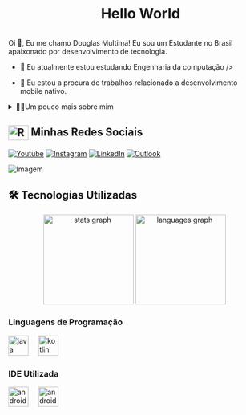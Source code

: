 <!--título-->
<div id="user-content-toc">
  <ul align="center">
    <summary><h1 style="display: inline-block">Hello World</h1></summary>
</div>

<!-- Presentation -->
<p>
  Oi 👋, Eu me chamo Douglas Multima! Eu sou um Estudante no Brasil apaixonado por desenvolvimento de tecnologia.

  - 🌱 Eu atualmente estou estudando Engenharia da computação />

  - 🔭 Eu estou a procura de trabalhos relacionado a desenvolvimento mobile nativo.
</p>

<!-- Dropdown -->
<details>
  <summary>👨‍💻Um pouco mais sobre mim</summary>

  - 💬 Eu tenho experiência com bancos de dados Firebase, banco de dados interno e atualmente estou me desenvolvendo em desenvolvimento Mobile,já tive um pouco de experiência com  a linguagem de programação Java,C e python,  mas atualmente estou procurando me desenvolver com Kotlin em projetos nativos Android.

  - ⚡Sou um mega fã de animes/mangás/manhwas e adoro assistir séries e filmes relacionados a super heróis \o/
</details>

## <img align="center" alt="Rafa-Js" height="30" width="40" src="https://user-images.githubusercontent.com/105456789/213942148-926a07c2-3607-4c24-8c25-e653fbea087d.gif"> Minhas Redes Sociais

<!-- Links -->


[![Youtube](https://img.shields.io/badge/YouTube-FF0000?style=for-the-badge&logo=youtube&logoColor=white )](https://www.youtube.com/channel/UCEHjm1OL-HuQzv8HAb7nRVQ)
[![Instagram](https://img.shields.io/badge/Instagram-E4405F?style=for-the-badge&logo=instagram&logoColor=white)](https://www.instagram.com/douglasmultima/)
[![LinkedIn](https://img.shields.io/badge/LinkedIn-0077B5?style=for-the-badge&logo=linkedin&logoColor=white)](https://www.linkedin.com/in/douglas-multima-3386461a4/)
[![Outlook](https://img.shields.io/static/v1?message=Outlook&logo=microsoft-outlook&label=&color=0078D4&logoColor=white&labelColor=&style=for-the-badge)](douglas.multima@hotmail.com)

<!-- GithubStats -->



<!-- GIF -->
<p align="left">
  <img align="center" src="https://github.com/VariableBee/VariableBee/assets/77739311/4e9f41af-6b57-49a7-b15a-74322e96b4d7" alt="Imagem">
</p>

## 🛠 Tecnologias Utilizadas

<!-- GithubStats -->
<div align="center">
  <img src="https://github-readme-stats.vercel.app/api?username=DouglasMultima&hide_title=false&hide_rank=false&show_icons=true&include_all_commits=true&count_private=true&disable_animations=false&theme=blue-green&locale=en&hide_border=false" height="180" alt="stats graph"  />
  <img src="https://github-readme-stats.vercel.app/api/top-langs?username=DouglasMultima&locale=en&hide_title=false&layout=compact&card_width=320&langs_count=5&theme=midnight-purple&hide_border=false" height="180" alt="languages graph"  />
</div>

<!-- Skills: Programming Languages -->

  <div style="flex-basis: 48%;">
    <h3>Linguagens de Programação</h3>
  <img src="https://cdn.jsdelivr.net/gh/devicons/devicon/icons/java/java-original.svg" height="40" alt="java logo"  />
  <img width="12" />
  <img src="https://cdn.jsdelivr.net/gh/devicons/devicon/icons/kotlin/kotlin-original.svg" height="40" alt="kotlin logo"  />
</div>


###

 <!-- Skills: IDE -->
 
  <div style="flex-basis: 48%;">
    <h3>IDE Utilizada</h3>
    <div align="left">
  <img src="https://cdn.simpleicons.org/androidstudio/3DDC84" height="40" alt="androidstudio logo"  />
  <img width="12" />
  <img src="https://cdn.simpleicons.org/android/3DDC84" height="40" alt="android logo"  />
</div>

###
    
   
  </div>

###

 

